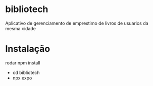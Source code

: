 # bibliotech
Aplicativo de gerenciamento de emprestimo de livros de usuarios da mesma cidade

# Instalação
rodar npm install
- cd bibliotech
- npx expo
